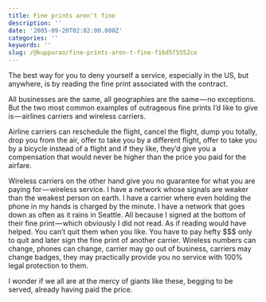 ```yaml
---
title: Fine prints aren’t fine
description: ''
date: '2005-09-20T02:02:00.000Z'
categories: ''
keywords: ''
slug: /@kuppurao/fine-prints-aren-t-fine-f16d5f5552ce
---
```


The best way for you to deny yourself a service, especially in the US, but anywhere, is by reading the fine print associated with the contract.

All businesses are the same, all geographies are the same — no exceptions. But the two most common examples of outrageous fine prints I’d like to give is — airlines carriers and wireless carriers.

Airline carriers can reschedule the flight, cancel the flight, dump you totally, drop you from the air, offer to take you by a different flight, offer to take you by a bicycle instead of a flight and if they like, they’d give you a compensation that would never be higher than the price you paid for the airfare.

Wireless carriers on the other hand give you no guarantee for what you are paying for — wireless service. I have a network whose signals are weaker than the weakest person on earth. I have a carrier where even holding the phone in my hands is charged by the minute. I have a network that goes down as often as it rains in Seattle. All because I signed at the bottom of their fine print — which obviously I did not read. As if reading would have helped. You can’t quit them when you like. You have to pay hefty $$$ only to quit and later sign the fine print of another carrier. Wireless numbers can change, phones can change, carrier may go out of business, carriers may change badges, they may practically provide you no service with 100% legal protection to them.

I wonder if we all are at the mercy of giants like these, begging to be served, already having paid the price.